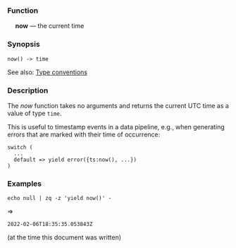 ### Function

&emsp; **now** &mdash; the current time

### Synopsis

```
now() -> time
```
See also: [Type conventions](../conventions.md)

### Description

The _now_ function takes no arguments and returns the current UTC time as a value of type `time`.

This is useful to timestamp events in a data pipeline, e.g.,
when generating errors that are marked with their time of occurrence:
```
switch (
  ...
  default => yield error({ts:now(), ...})
)
```

### Examples

```
echo null | zq -z 'yield now()' -
```
=>
```
2022-02-06T18:35:35.053843Z
```
(at the time this document was written)
